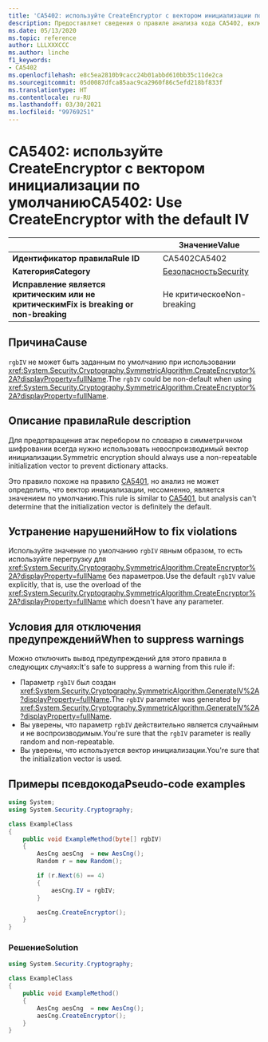 ```yaml
---
title: 'CA5402: используйте CreateEncryptor с вектором инициализации по умолчанию (анализ кода)'
description: Предоставляет сведения о правиле анализа кода CA5402, включая причины нарушений и способы их устранения, а также условия отключения правила.
ms.date: 05/13/2020
ms.topic: reference
author: LLLXXXCCC
ms.author: linche
f1_keywords:
- CA5402
ms.openlocfilehash: e8c5ea2810b9cacc24b01abbd610bb35c11de2ca
ms.sourcegitcommit: 05d0087dfca85aac9ca2960f86c5efd218bf833f
ms.translationtype: HT
ms.contentlocale: ru-RU
ms.lasthandoff: 03/30/2021
ms.locfileid: "99769251"
---
```

# <a name="ca5402-use-createencryptor-with-the-default-iv"></a><span data-ttu-id="3ed2a-103">CA5402: используйте CreateEncryptor с вектором инициализации по умолчанию</span><span class="sxs-lookup"><span data-stu-id="3ed2a-103">CA5402: Use CreateEncryptor with the default IV</span></span>

| | <span data-ttu-id="3ed2a-104">Значение</span><span class="sxs-lookup"><span data-stu-id="3ed2a-104">Value</span></span> |
|-|-|
| <span data-ttu-id="3ed2a-105">**Идентификатор правила**</span><span class="sxs-lookup"><span data-stu-id="3ed2a-105">**Rule ID**</span></span> |<span data-ttu-id="3ed2a-106">CA5402</span><span class="sxs-lookup"><span data-stu-id="3ed2a-106">CA5402</span></span>|
| <span data-ttu-id="3ed2a-107">**Категория**</span><span class="sxs-lookup"><span data-stu-id="3ed2a-107">**Category**</span></span> |[<span data-ttu-id="3ed2a-108">Безопасность</span><span class="sxs-lookup"><span data-stu-id="3ed2a-108">Security</span></span>](security-warnings.md)|
| <span data-ttu-id="3ed2a-109">**Исправление является критическим или не критическим**</span><span class="sxs-lookup"><span data-stu-id="3ed2a-109">**Fix is breaking or non-breaking**</span></span> |<span data-ttu-id="3ed2a-110">Не критическое</span><span class="sxs-lookup"><span data-stu-id="3ed2a-110">Non-breaking</span></span>|

## <a name="cause"></a><span data-ttu-id="3ed2a-111">Причина</span><span class="sxs-lookup"><span data-stu-id="3ed2a-111">Cause</span></span>

<span data-ttu-id="3ed2a-112">`rgbIV` не может быть заданным по умолчанию при использовании <xref:System.Security.Cryptography.SymmetricAlgorithm.CreateEncryptor%2A?displayProperty=fullName>.</span><span class="sxs-lookup"><span data-stu-id="3ed2a-112">The `rgbIV` could be non-default when using <xref:System.Security.Cryptography.SymmetricAlgorithm.CreateEncryptor%2A?displayProperty=fullName>.</span></span>

## <a name="rule-description"></a><span data-ttu-id="3ed2a-113">Описание правила</span><span class="sxs-lookup"><span data-stu-id="3ed2a-113">Rule description</span></span>

<span data-ttu-id="3ed2a-114">Для предотвращения атак перебором по словарю в симметричном шифровании всегда нужно использовать невоспроизводимый вектор инициализации.</span><span class="sxs-lookup"><span data-stu-id="3ed2a-114">Symmetric encryption should always use a non-repeatable initialization vector to prevent dictionary attacks.</span></span>

<span data-ttu-id="3ed2a-115">Это правило похоже на правило [CA5401](ca5401.md), но анализ не может определить, что вектор инициализации, несомненно, является значением по умолчанию.</span><span class="sxs-lookup"><span data-stu-id="3ed2a-115">This rule is similar to [CA5401](ca5401.md), but analysis can't determine that the initialization vector is definitely the default.</span></span>

## <a name="how-to-fix-violations"></a><span data-ttu-id="3ed2a-116">Устранение нарушений</span><span class="sxs-lookup"><span data-stu-id="3ed2a-116">How to fix violations</span></span>

<span data-ttu-id="3ed2a-117">Используйте значение по умолчанию `rgbIV` явным образом, то есть используйте перегрузку для <xref:System.Security.Cryptography.SymmetricAlgorithm.CreateEncryptor%2A?displayProperty=fullName> без параметров.</span><span class="sxs-lookup"><span data-stu-id="3ed2a-117">Use the default `rgbIV` value explicitly, that is, use the overload of the <xref:System.Security.Cryptography.SymmetricAlgorithm.CreateEncryptor%2A?displayProperty=fullName> which doesn't have any parameter.</span></span>

## <a name="when-to-suppress-warnings"></a><span data-ttu-id="3ed2a-118">Условия для отключения предупреждений</span><span class="sxs-lookup"><span data-stu-id="3ed2a-118">When to suppress warnings</span></span>

<span data-ttu-id="3ed2a-119">Можно отключить вывод предупреждений для этого правила в следующих случаях:</span><span class="sxs-lookup"><span data-stu-id="3ed2a-119">It's safe to suppress a warning from this rule if:</span></span>

- <span data-ttu-id="3ed2a-120">Параметр `rgbIV` был создан <xref:System.Security.Cryptography.SymmetricAlgorithm.GenerateIV%2A?displayProperty=fullName>.</span><span class="sxs-lookup"><span data-stu-id="3ed2a-120">The `rgbIV` parameter was generated by <xref:System.Security.Cryptography.SymmetricAlgorithm.GenerateIV%2A?displayProperty=fullName>.</span></span>
- <span data-ttu-id="3ed2a-121">Вы уверены, что параметр `rgbIV` действительно является случайным и не воспроизводимым.</span><span class="sxs-lookup"><span data-stu-id="3ed2a-121">You're sure that the `rgbIV` parameter is really random and non-repeatable.</span></span>
- <span data-ttu-id="3ed2a-122">Вы уверены, что используется вектор инициализации.</span><span class="sxs-lookup"><span data-stu-id="3ed2a-122">You're sure that the initialization vector is used.</span></span>

## <a name="pseudo-code-examples"></a><span data-ttu-id="3ed2a-123">Примеры псевдокода</span><span class="sxs-lookup"><span data-stu-id="3ed2a-123">Pseudo-code examples</span></span>

```csharp
using System;
using System.Security.Cryptography;

class ExampleClass
{
    public void ExampleMethod(byte[] rgbIV)
    {
        AesCng aesCng  = new AesCng();
        Random r = new Random();

        if (r.Next(6) == 4)
        {
            aesCng.IV = rgbIV;
        }

        aesCng.CreateEncryptor();
    }
}
```

### <a name="solution"></a><span data-ttu-id="3ed2a-124">Решение</span><span class="sxs-lookup"><span data-stu-id="3ed2a-124">Solution</span></span>

```csharp
using System.Security.Cryptography;

class ExampleClass
{
    public void ExampleMethod()
    {
        AesCng aesCng  = new AesCng();
        aesCng.CreateEncryptor();
    }
}
```
